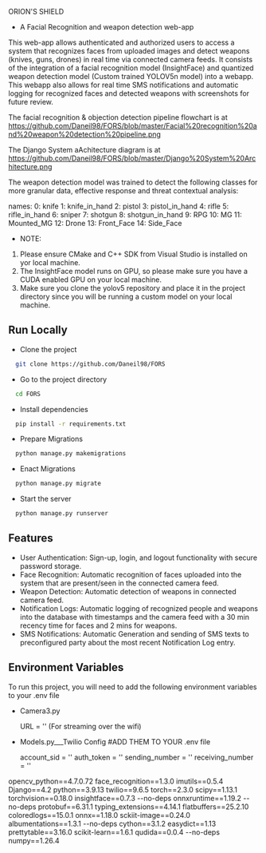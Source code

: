
  ORION'S SHIELD
- A Facial Recognition and weapon detection web-app

This web-app allows authenticated and authorized users to access a system that recognizes faces from uploaded images and detect weapons (knives, guns, drones) in real time via connected camera feeds. It consists of the integration of a facial recognition model (InsightFace) and quantized weapon detection model (Custom trained YOLOV5n model) into a webapp. This webapp also allows for real time SMS notifications and automatic logging for recognized faces and detected weapons with screenshots for future review.

The facial recognition & objection detection pipeline flowchart is at https://github.com/Daneil98/FORS/blob/master/Facial%20recognition%20and%20weapon%20detection%20pipeline.png

The Django System aAchitecture diagram is at https://github.com/Daneil98/FORS/blob/master/Django%20System%20Architecture.png


The weapon detection model was trained to detect the following classes for more granular data, effective response and threat contextual analysis:

names:
  0: knife
  1: knife_in_hand
  2: pistol
  3: pistol_in_hand
  4: rifle
  5: rifle_in_hand
  6: sniper
  7: shotgun
  8: shotgun_in_hand
  9: RPG
  10: MG
  11: Mounted_MG
  12: Drone
  13: Front_Face
  14: Side_Face


- NOTE: 
1. Please ensure CMake and C++ SDK from Visual Studio is installed on yor local machine.
2. The InsightFace model runs on GPU, so please make sure you have a CUDA enabled GPU on your local machine.
3. Make sure you clone the yolov5 repository and place it in the project directory since you will be running a custom model on your local machine.


## Run Locally

- Clone the project

```bash
  git clone https://github.com/Daneil98/FORS
```

- Go to the project directory

```bash
  cd FORS
```

- Install dependencies

```bash
  pip install -r requirements.txt

```

- Prepare Migrations

```bash
  python manage.py makemigrations

```

- Enact Migrations

```bash
  python manage.py migrate

```

- Start the server

```bash
  python manage.py runserver
```


## Features

- User Authentication: Sign-up, login, and logout functionality with secure password storage.
- Face Recognition: Automatic recognition of faces uploaded into the system that are present/seen in the connected camera feed.
- Weapon Detection: Automatic detection of weapons in connected camera feed.
- Notification Logs: Automatic logging of recognized people and weapons into the database with timestamps and the camera feed with a 30 min recency time for faces and 2 mins for weapons.
- SMS Notifications: Automatic Generation and sending of SMS texts to preconfigured party about the most recent Notification Log entry.

## Environment Variables

To run this project, you will need to add the following environment variables to your .env file

- Camera3.py
  
  URL = '' (For streaming over the wifi)

- Models.py___Twilio Config #ADD THEM TO YOUR .env file

  account_sid = ''
  auth_token = ''
  sending_number = ''
  receiving_number = ''





opencv_python==4.7.0.72
face_recognition==1.3.0
imutils==0.5.4
Django==4.2
python==3.9.13
twilio==9.6.5
torch==2.3.0
scipy==1.13.1
torchvision==0.18.0
insightface==0.7.3 --no-deps
onnxruntime==1.19.2 --no-deps
protobuf==6.31.1
typing_extensions==4.14.1
flatbuffers==25.2.10
coloredlogs==15.0.1
onnx==1.18.0
sckiit-image==0.24.0
albumentations==1.3.1 --no-deps
cython==3.1.2
easydict==1.13
prettytable==3.16.0 
scikit-learn==1.6.1
qudida==0.0.4 --no-deps
numpy==1.26.4
